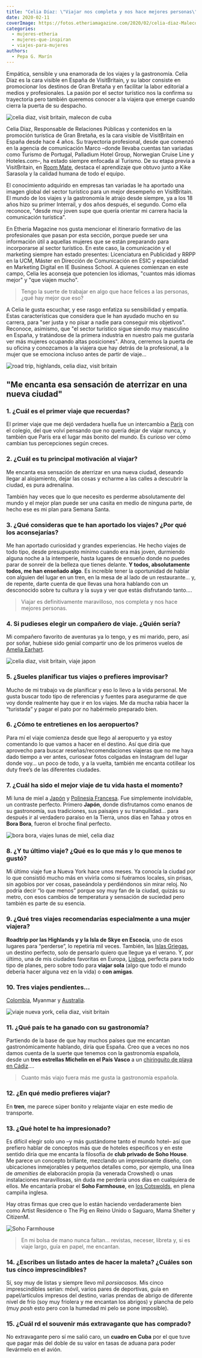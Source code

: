 ```yaml
---
title: "Celia Díaz: \"Viajar nos completa y nos hace mejores personas\""
date: 2020-02-11
coverImage: https://fotos.etheriamagazine.com/2020/02/celia-diaz-Malecon-de-La-Habana.jpg
categories: 
  - mujeres-etheria
  - mujeres-que-inspiran
  - viajes-para-mujeres
authors: 
  - Pepa G. Marín
---
```


Empática, sensible y una enamorada de los viajes y la gastronomía. Celia Díaz es la cara 
visible en España de VisitBritain, y su labor consiste en promocionar los destinos de 
Gran Bretaña y en facilitar la labor editorial a medios y profesionales. La pasión por 
el sector turístico nos la confirma su trayectoria pero también queremos conocer a la 
viajera que emerge cuando cierra la puerta de su despacho. 

![celia diaz, visit britain, malecon de cuba](https://fotos.etheriamagazine.com/2020/02/celia-diaz-Malecon-de-La-Habana-900x600.jpg "Celia Díaz en el malecón de Cuba.")

Celia Díaz, Responsable de Relaciones Públicas y contenidos en la promoción turística de 
Gran Bretaña, es la cara visible de VisitBritain en España desde hace 4 años. Su 
trayectoria profesional, desde que comenzó en la agencia de comunicación Marco –donde 
llevaba cuentas tan variadas como Turismo de Portugal, Palladium Hotel Group, Norwegian 
Cruise Line y Hoteles.com–, ha estado siempre enfocada al Turismo. De su etapa previa a 
VisitBritain, en [Room 
Mate](https://etheriamagazine.com/2019/10/28/hoteles-room-mate-perfectos-para-viajes-con-amigas/), 
destaca el aprendizaje que obtuvo junto a Kike Sarasola y la calidad humana de todo el 
equipo. 

El conocimiento adquirido en empresas tan variadas le ha aportado una imagen global del 
sector turístico para un mejor desempeño en VisitBritain. El mundo de los viajes y la 
gastronomía le atrajo desde siempre, ya a los 18 años hizo su primer Interrail, y dos 
años después, el segundo. Como ella reconoce, "desde muy joven supe que quería orientar 
mi carrera hacia la comunicación turística". 

En Etheria Magazine nos gusta mencionar el itinerario formativo de las profesionales que 
pasan por esta sección, porque puede ser una información útil a aquellas mujeres que se 
están preparando para incorporarse al sector turístico. En este caso, la comunicación y 
el marketing siempre han estado presentes: Licenciatura en Publicidad y RRPP en la UCM, 
Máster en Dirección de Comunicación en ESIC y especialidad en Marketing Digital en IE 
Business School. A quienes comienzan en este campo, Celia les aconseja que potencien los 
idiomas, "cuantos más idiomas mejor" y "que viajen mucho". 

> Tengo la suerte de trabajar en algo que hace felices a las personas, ¿qué hay mejor que 
> eso? 

A Celia le gusta escuchar, y ese rasgo enfatiza su sensibilidad y empatía. Estas 
características que considera que le han ayudado mucho en su carrera, para "ser justa y 
no pisar a nadie para conseguir mis objetivos". Reconoce, asimismo, que "el sector 
turístico sigue siendo muy masculino en España, y tratándose de la primera industria en 
nuestro país me gustaría ver más mujeres ocupando altas posiciones". Ahora, cerremos la 
puerta de su oficina y conozcamos a la viajera que hay detrás de la profesional, a la 
mujer que se emociona incluso antes de partir de viaje... 

![road trip, highlands, celia diaz, visit britain](https://fotos.etheriamagazine.com/2020/02/celia-diaz-The-Quiraing-Isla-de-Skye-900x702.jpg "Roadtrip por las Highlands y y la Isla de Skye en Escocia.")

## "Me encanta esa sensación de aterrizar en una nueva ciudad"

### 1\. ¿Cuál es el primer viaje que recuerdas?

El primer viaje que me dejó verdadera huella fue un intercambio a [París](https://etheriamagazine.com/2019/05/15/viajar-sola-que-ver-paris/) 
con el colegio, del que volví pensando que no quería dejar de viajar nunca, y también 
que París era el lugar más bonito del mundo. Es curioso ver cómo cambian tus 
percepciones según creces. 

### 2\. ¿Cuál es tu principal motivación al viajar?

Me encanta esa sensación de aterrizar en una nueva ciudad, deseando llegar al 
alojamiento, dejar las cosas y echarme a las calles a descubrir la ciudad, es pura 
adrenalina. 

También hay veces que lo que necesito es perderme absolutamente del mundo y el mejor 
plan puede ser una casita en medio de ninguna parte, de hecho ese es mi plan para Semana 
Santa. 

### 3\. ¿Qué consideras que te han aportado los viajes? ¿Por qué los aconsejarías?

Me han aportado curiosidad y grandes experiencias. He hecho viajes de todo tipo, desde 
presupuesto mínimo cuando era más joven, durmiendo alguna noche a la intemperie, hasta 
lugares de ensueño donde no puedes parar de sonreír de la belleza que tienes delante. 
**Y todos, absolutamente todos, me han enseñado algo**. Es increíble tener la 
oportunidad de hablar con alguien del lugar en un tren, en la mesa de al lado de un 
restaurante... y, de repente, darte cuenta de que llevas una hora hablando con un 
desconocido sobre tu cultura y la suya y ver que estás disfrutando tanto…. 

> Viajar es definitivamente maravilloso, nos completa y nos hace mejores personas. 

### 4\. Si pudieses elegir un compañero de viaje. ¿Quién sería?

Mi compañero favorito de aventuras ya lo tengo, y es mi marido, pero, así por soñar, 
hubiese sido genial compartir uno de los primeros vuelos de [Amelia 
Earhart](https://etheriamagazine.com/2019/03/19/mujeres-protagonistas-editorial-santillana/). 

![celia diaz, visit britain, viaje japon](https://fotos.etheriamagazine.com/2020/02/celia-diaz-Cruce-de-Sibuya-Tokyo-900x634.jpg "Celia Díaz en el cruce de Shibuya en Tokio.")

### 5\. ¿Sueles planificar tus viajes o prefieres improvisar?

Mucho de mi trabajo va de planificar y eso lo llevo a la vida personal. Me gusta buscar 
todo tipo de referencias y fuentes para asegurarme de que voy donde realmente hay que ir 
en los viajes. Me da mucha rabia hacer la “turistada” y pagar el pato por no habérmelo 
preparado bien. 

### 6\. ¿Cómo te entretienes en los aeropuertos?

Para mí el viaje comienza desde que llego al aeropuerto y ya estoy comentando lo que 
vamos a hacer en el destino. Así que diría que aprovecho para buscar 
reseñas/recomendaciones viajeras que no me haya dado tiempo a ver antes, curiosear fotos 
colgadas en Instagram del lugar donde voy… un poco de todo, y a la vuelta, también me 
encanta cotillear los duty free’s de las diferentes ciudades. 

### 7\. ¿Cuál ha sido el mejor viaje de tu vida hasta el momento?

Mi luna de miel a [Japón](https://etheriamagazine.com/2019/06/18/como-organizar-un-viaje-a-japon/) 
y [Polinesia 
Francesa](https://etheriamagazine.com/2019/01/08/la-perla-negra-de-polinesia/). Fue 
simplemente inolvidable, un contraste perfecto. Primero **Japón**, donde disfrutamos 
como enanos de su gastronomía, sus tradiciones, sus paisajes y su tranquilidad... para 
después ir al verdadero paraíso en la Tierra, unos días en Tahaa y otros en **Bora 
Bora**, fueron el broche final perfecto. 

![bora bora, viajes lunas de miel, celia diaz](https://fotos.etheriamagazine.com/2020/02/celia-diaz-Four-Seasons-Bora-Bora-900x755.jpg "Four Seasons de Bora Bora.")

### 8\. ¿Y tu último viaje? ¿Qué es lo que más y lo que menos te gustó?

Mi último viaje fue a Nueva York hace unos meses. Ya conocía la ciudad por lo que 
consistió mucho más en vivirla como si fuéramos locales, sin prisas, sin agobios por ver 
cosas, paseándola y perdiéndonos sin mirar reloj. No podría decir “lo que menos” porque 
soy muy fan de la ciudad, quizás su metro, con esos cambios de temperatura y sensación 
de suciedad pero también es parte de su esencia. 

### 9\. ¿Qué tres viajes recomendarías especialmente a una mujer viajera?

**Roadtrip por las Highlands y y la Isla de Skye en Escocia**, uno de esos lugares para 
“perderse”, lo repetiría mil veces. También, las [Islas 
Griegas](https://etheriamagazine.com/2019/01/03/que-visitar-crucero-por-islas-griegas/), 
un destino perfecto, solo de pensarlo quiero que llegue ya el verano. Y, por último, una 
de mis ciudades favoritas en Europa, [Lisboa](https://etheriamagazine.com/2018/10/30/12-miradores-para-exprimir-lisboa/), 
perfecta para todo tipo de planes, pero sobre todo para **viajar sola** (algo que todo 
el mundo debería hacer alguna vez en la vida) o **con amigas**. 

### 10\. Tres viajes pendientes…

[Colombia](https://etheriamagazine.com/2019/01/28/viajar-sola-al-eje-cafetero-colombia/), 
Myanmar y [Australia](https://etheriamagazine.com/2019/03/07/revista-viajes-que-ver-australia/). 

![viaje nueva york, celia diaz, visit britain](https://fotos.etheriamagazine.com/2020/02/celia-diaz-Top-of-the-Rock-New-York-884x1024.jpg "Vistas desde Top of the Rock, en Nueva York.")

### 11\. ¿Qué país te ha ganado con su gastronomía?

Partiendo de la base de que hay muchos países que me encantan gastronómicamente 
hablando, diría que España. Creo que a veces no nos damos cuenta de la suerte que 
tenemos con la gastronomía española, desde un **tres estrellas Michelin en el País 
Vasco** a un [chiringuito de playa en 
Cádiz](https://etheriamagazine.com/2019/08/05/que-pedir-mejores-chiringuitos-costeros-espana/)…. 

> Cuanto más viajo fuera más me gusta la gastronomía española. 

### 12\. ¿En qué medio prefieres viajar?

En **tren**, me parece súper bonito y relajante viajar en este medio de transporte. 

### 13\. ¿Qué hotel te ha impresionado?

Es difícil elegir solo uno –y más gustándome tanto el mundo hotel– así que prefiero 
hablar de conceptos más que de hoteles específicos y en este sentido diría que me 
encanta la filosofía de **club privado de Soho House**. Me parece un concepto brillante, 
mezclando un impresionante diseño, con ubicaciones inmejorables y pequeños detalles 
como, por ejemplo, una línea de _amenities_ de elaboración propia (la venerada Crowshed) 
o unas instalaciones maravillosas, sin duda me perdería unos días en cualquiera de 
ellos. Me encantaría probar el **Soho Farmhouse**, en [los 
Cotswolds](https://etheriamagazine.com/2019/08/08/de-road-trip-por-los-cotswolds-un-viaje-al-corazon-de-inglaterra/), 
en plena campiña inglesa. 

Hay otras firmas que creo que lo están haciendo verdaderamente bien como Artist 
Residence o The Pig en Reino Unido o Saguaro, Mama Shelter y CitizenM. 

![Soho Farmhouse](https://fotos.etheriamagazine.com/2020/02/soho-farmahouse-900x446.jpg "© Soho Farmhouse.")

> En mi bolsa de mano nunca faltan... revistas, neceser, libreta y, si es viaje largo, 
> guía en papel, me encantan. 

### 14\. ¿Escribes un listado antes de hacer la maleta? ¿Cuáles son tus cinco imprescindibles?

Sí, soy muy de listas y siempre llevo mil _porsiacasos_. Mis cinco imprescindibles 
serían: móvil, varios pares de deportivas, guía en papel/artículos impresos del destino, 
varias prendas de abrigo de diferente nivel de frío (soy muy friolera y me encantan los 
abrigos) y plancha de pelo (muy _posh_ esto pero con la humedad mi pelo se pone 
imposible). 

### 15\. ¿Cuál rd el souvenir más extravagante que has comprado?

No extravagante pero sí me salió caro, un **cuadro en Cuba** por el que tuve que pagar 
más del doble de su valor en tasas de aduana para poder llevármelo en el avión.
